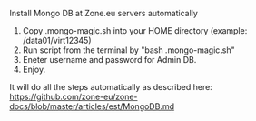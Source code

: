 Install Mongo DB at Zone.eu servers automatically

1. Copy .mongo-magic.sh into your HOME directory (example: /data01/virt12345)
2. Run script from the terminal by "bash .mongo-magic.sh"
3. Eneter username and password for Admin DB.
4. Enjoy.

It will do all the steps automatically as described here: https://github.com/zone-eu/zone-docs/blob/master/articles/est/MongoDB.md
